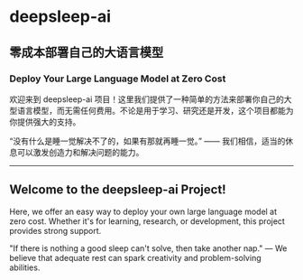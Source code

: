 # deepsleep-ai

## 零成本部署自己的大语言模型

### Deploy Your Large Language Model at Zero Cost

欢迎来到 deepsleep-ai 项目！这里我们提供了一种简单的方法来部署你自己的大型语言模型，而无需任何费用。不论是用于学习、研究还是开发，这个项目都能为你提供强大的支持。

“没有什么是睡一觉解决不了的，如果有那就再睡一觉。” —— 我们相信，适当的休息可以激发创造力和解决问题的能力。

---

## Welcome to the deepsleep-ai Project!

Here, we offer an easy way to deploy your own large language model at zero cost. Whether it's for learning, research, or development, this project provides strong support.

"If there is nothing a good sleep can't solve, then take another nap." — We believe that adequate rest can spark creativity and problem-solving abilities.
